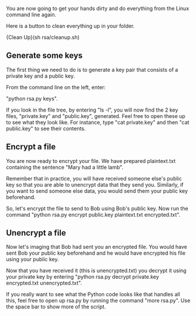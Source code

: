 

You are now going to get your hands dirty and do everything from the Linux command line again.

Here is a button to clean everything up in your folder.

{Clean Up}(sh rsa/cleanup.sh)

## Generate some keys

The first thing we need to do is to generate a key pair that consists of a private key and a public key.

From the command line on the left, enter:

"python rsa.py keys".

If you look in the file tree, by entering "ls -l", you will now find the 2 key files, "private.key" and "public.key", generated. Feel free to open these up to see what they look like. For instance, type "cat private.key" and then "cat public.key" to see their contents.

## Encrypt a file

You are now ready to encrypt your file. We have prepared plaintext.txt containing the sentence "Mary had a little lamb". 

Remember that in practice, you will have received someone else's public key so that you are able to unencrypt data that they send you. Similarly, if you want to send someone else data, you would send them your public key beforehand.

So, let's encrypt the file to send to Bob using Bob's public key. Now run the command "python rsa.py encrypt public.key plaintext.txt encrypted.txt".

## Unencrypt a file

Now let's imaging that Bob had sent you an encrypted file. You would have sent Bob your public key beforehand and he would have encrypted his file using your public key.

Now that you have received it (this is unencrypted.txt) you decrypt it using your private key by entering "python rsa.py decrypt private.key encrypted.txt unencrypted.txt".

If you really want to see what the Python code looks like that handles all this, feel free to open up rsa.py by running the command "more rsa.py". Use the space bar to show more of the script.
